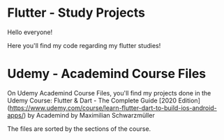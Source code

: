 # Flutter - Study Projects

Hello everyone!

Here you'll find my code regarding my flutter studies!

# Udemy - Academind Course Files

On Udemy Academind Course Files, you'll find my projects done in the Udemy Course: Flutter & Dart - The Complete Guide \[2020 Edition\] (https://www.udemy.com/course/learn-flutter-dart-to-build-ios-android-apps/) by Academind by Maximilian Schwarzmüller

The files are sorted by the sections of the course.
